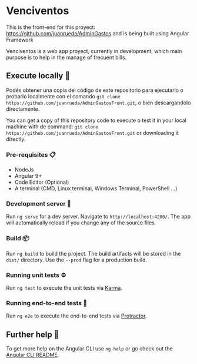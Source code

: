 # Venciventos

This is the front-end for this proyect: https://github.com/juanrueda/AdminGastos and is being built using Angular Framework

Venciventos is a web app proyect, currently in development, which main purpose is to help in the manage of frecuent bills. 

## Execute locally 🚀

Podés obtener una copia del código de este repositorio para ejecutarlo o probarlo localmente con el comando  `git clone https://github.com/juanrueda/AdminGastosFront.git`, o bien descargandolo directamente.

You can get a copy of this repository code to execute o test it in your local machine with de command: `git clone https://github.com/juanrueda/AdminGastosFront.git` or downloading it directly.

### Pre-requisites 📋

- NodeJs
- Angular 9+
- Code Editor (Optional)
- A terminal (CMD, Linux terminal, Windows Terminal, PowerShell ...)

### Development server 🔧

Run `ng serve` for a dev server. Navigate to `http://localhost:4200/`. The app will automatically reload if you change any of the source files.

### Build 📦

Run `ng build` to build the project. The build artifacts will be stored in the `dist/` directory. Use the `--prod` flag for a production build.

### Running unit tests ⚙️

Run `ng test` to execute the unit tests via [Karma](https://karma-runner.github.io).

### Running end-to-end tests  🔩

Run `ng e2e` to execute the end-to-end tests via [Protractor](http://www.protractortest.org/).

## Further help 📖

To get more help on the Angular CLI use `ng help` or go check out the [Angular CLI README](https://github.com/angular/angular-cli/blob/master/README.md).



